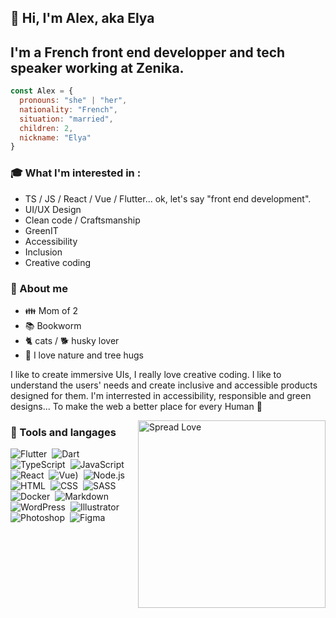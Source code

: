 <p align=left>

##  :wave: Hi, I'm Alex, aka Elya
</p>

## I'm a French front end developper and tech speaker working at Zenika.

```javascript
const Alex = {
  pronouns: "she" | "her",
  nationality: "French",
  situation: "married",
  children: 2,
  nickname: "Elya"
}
```

### :mortar_board: What I'm interested in :
- TS / JS / React / Vue / Flutter... ok, let's say "front end development".
- UI/UX Design
- Clean code / Craftsmanship
- GreenIT
- Accessibility
- Inclusion
- Creative coding

<p align=left>
  
### :grimacing: About me
- :family: Mom of 2
- :books: Bookworm
- :cat2: cats / :dog2: husky lover
- :deciduous_tree: I love nature and tree hugs

I like to create immersive UIs, I really love creative coding. I like to understand the users' needs and create inclusive and accessible products designed for them.
I'm interrested in accessibility, responsible and green designs... To make the web a better place for every Human :green_heart:
</p>

<img align="right" width=300px alt="Spread Love" src="https://media.giphy.com/media/RM0Csu9TY1yqyyqvwR/giphy.gif" />

### :wrench: Tools and langages
![Flutter](https://img.shields.io/badge/-Flutter-05122A?style=flat&logo=flutter&logoColor=1572B6)&nbsp;
![Dart](https://img.shields.io/badge/-Dart-05122A?style=flat&logo=dart&logoColor=1572B6)&nbsp;
![TypeScript](https://img.shields.io/badge/-Typescript-05122A?style=flat&logo=typescript)&nbsp;
![JavaScript](https://img.shields.io/badge/-JavaScript-05122A?style=flat&logo=javascript)&nbsp;
![React](https://img.shields.io/badge/-React-05122A?style=flat&logo=react)&nbsp;
![Vue](https://img.shields.io/badge/-Vue-05122A?style=flat&logo=vuedotjs))&nbsp;
![Node.js](https://img.shields.io/badge/-Node.js-05122A?style=flat&logo=node.js)&nbsp;
![HTML](https://img.shields.io/badge/-HTML5-05122A?style=flat&logo=HTML5)&nbsp;
![CSS](https://img.shields.io/badge/-CSS3-05122A?style=flat&logo=CSS3&logoColor=1572B6)&nbsp;
![SASS](https://img.shields.io/badge/-Sass-05122A?style=flat&logo=sass)&nbsp;
![Docker](https://img.shields.io/badge/-Docker-05122A?style=flat&logo=docker)&nbsp;
![Markdown](https://img.shields.io/badge/-Markdown-05122A?style=flat&logo=markdown)&nbsp;
![WordPress](https://img.shields.io/badge/-WordPress-05122A?style=flat&logo=wordpress)&nbsp;
![Illustrator](https://img.shields.io/badge/-Illustrator-05122A?style=flat&logo=adobe-illustrator)&nbsp;
![Photoshop](https://img.shields.io/badge/-Photoshop-05122A?style=flat&logo=adobe-photoshop)&nbsp;
![Figma](https://img.shields.io/badge/-Figma-05122A?style=flat&logo=figma)
